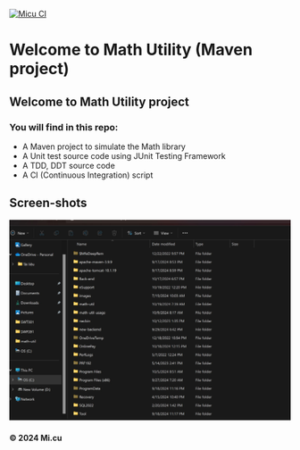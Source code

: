 [![Micu CI](https://github.com/Micutran5/math-util/actions/workflows/ci-script.yml/badge.svg)](https://github.com/Micutran5/math-util/actions/workflows/ci-script.yml)

# Welcome to Math Utility (Maven project)

## Welcome to Math Utility project
### You will find in this repo:
* A Maven project to simulate the Math library
* A Unit test source code using JUnit Testing Framework
* A TDD, DDT source code
* A CI (Continuous Integration) script

## Screen-shots
![JUnit with Maven](https://github.com/Micutran5/math-util/blob/main/screenshots/Screenshot%202024-10-19%20074045.jpg)
#### &#169; 2024 Mi.cu